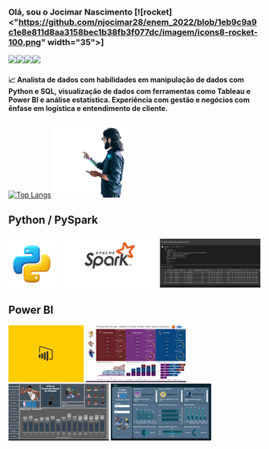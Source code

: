 ### Olá, sou o Jocimar Nascimento [![rocket]<"https://github.com/njocimar28/enem_2022/blob/1eb9c9a9c1e8e811d8aa3158bec1b38fb3f077dc/imagem/icons8-rocket-100.png" width="35">]

<img src="https://github.com/njocimar28/image/blob/7cc1ce33f02fe324051c567a9debbc236d81a9d1/_13ba3fdf-30c0-4626-a304-af20eb6f0b90-removebg-preview.png" width="100"><img src="https://github.com/njocimar28/image/blob/8ac4249ff0756774c393c6ec711b7d3b9f35c1c5/icons8-laptop-94.png" width="100"><img src="https://github.com/njocimar28/image/blob/b04fe5e348e45a5a72a30653bcf31c7b3ad263f0/icons8-cubo-de-rubik-94.png" width="100">[<img src="https://github.com/njocimar28/image/blob/5d399853bdd887407d6987319e18a61ecc0bf400/icons8-linkedin-94.png" width="100">](https://www.linkedin.com/in/jocimar-nascimento-501457253/)



#### 📈 Analista de dados com habilidades em manipulação de dados com Python e SQL, visualização de dados com ferramentas como Tableau e Power BI e análise estatística. Experiência com gestão e negócios com ênfase em logística e entendimento de cliente.

[![Top Langs](https://github-readme-stats.vercel.app/api/top-langs/?username=njocimar28&layout=compact&theme=radical)](https://github.com/anuraghazra/github-readme-stats)
<img src="https://github.com/njocimar28/enem_2022/blob/1eb9c9a9c1e8e811d8aa3158bec1b38fb3f077dc/imagem/_4c9880a0-ffbd-4aa8-95a9-a61669e3b564-removebg-preview.png" width="150">


## Python / PySpark
![python](https://github.com/njocimar28/enem_2022/blob/4dc460b7e8eda7fa1a64c9adab572880ac497770/imagem/icons8-python-94.png)
<img src="https://github.com/njocimar28/enem_2022/blob/4dc460b7e8eda7fa1a64c9adab572880ac497770/imagem/apachesparklogo.png" width="200">
[<img src="https://github.com/njocimar28/nba/blob/862f760542b8ff092b1d53dc848aedcc6a0a0e07/python.gif" width="200">](https://github.com/njocimar28/enem_2022)

## Power BI
[<img src="https://github.com/njocimar28/enem_2022/blob/4dc460b7e8eda7fa1a64c9adab572880ac497770/imagem/316ceb2b81248f951926e806ecb6e8a9.gif" width="150">](https://github.com/njocimar28/Dashboards)
[<img src="https://github.com/njocimar28/nba/blob/41df95073b414c9d49838f3d1591db241fcd3e59/Comparativo%20Michael%20Jordan%2C%20LeBron%20James%20e%20Luka%20Doncic.gif" width="200">](https://app.powerbi.com/groups/me/reports/66bd10ca-de44-4479-bfd5-867b5b7090a8/ReportSectionc9b5896f81e06847a2a2?experience=power-bi)
[<img src="https://github.com/njocimar28/nba/blob/3f65750d21d883880c6df2e620e9aad863398061/MVP%20de%20temporada%20regular.gif" width="200">](https://app.powerbi.com/groups/b8155de1-5a56-454f-a07b-e077a95cb84a/reports/c44c5f14-4c35-4220-a7d3-abddb467740d?ctid=07e430a4-97fa-447c-afb8-f71f19435a7d&pbi_source=linkShare&bookmarkGuid=9c2d3f75-d1f2-4739-83c7-0c55b0ac362d)
[<img src="https://github.com/njocimar28/nba/blob/b35913328898fa3ae877c09ce64ae3aa44a4efab/Dashboard%20Times.gif" width="200">](https://app.powerbi.com/groups/b8155de1-5a56-454f-a07b-e077a95cb84a/reports/0fc22265-a689-4197-b621-30ff3ef798eb?ctid=07e430a4-97fa-447c-afb8-f71f19435a7d&pbi_source=linkShare)






